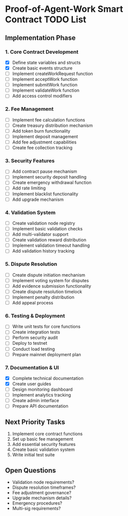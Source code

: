 # Proof-of-Agent-Work Smart Contract TODO List

## Implementation Phase

### 1. Core Contract Development
- [x] Define state variables and structs
- [x] Create basic events structure
- [ ] Implement createWorkRequest function
- [ ] Implement acceptWork function
- [ ] Implement submitWork function
- [ ] Implement validateWork function
- [ ] Add access control modifiers

### 2. Fee Management
- [ ] Implement fee calculation functions
- [ ] Create treasury distribution mechanism
- [ ] Add token burn functionality
- [ ] Implement deposit management
- [ ] Add fee adjustment capabilities
- [ ] Create fee collection tracking

### 3. Security Features
- [ ] Add contract pause mechanism
- [ ] Implement security deposit handling
- [ ] Create emergency withdrawal function
- [ ] Add rate limiting
- [ ] Implement blacklist functionality
- [ ] Add upgrade mechanism

### 4. Validation System
- [ ] Create validation node registry
- [ ] Implement basic validation checks
- [ ] Add multi-validator support
- [ ] Create validation reward distribution
- [ ] Implement validation timeout handling
- [ ] Add validation history tracking

### 5. Dispute Resolution
- [ ] Create dispute initiation mechanism
- [ ] Implement voting system for disputes
- [ ] Add evidence submission functionality
- [ ] Create dispute resolution timelock
- [ ] Implement penalty distribution
- [ ] Add appeal process

### 6. Testing & Deployment
- [ ] Write unit tests for core functions
- [ ] Create integration tests
- [ ] Perform security audit
- [ ] Deploy to testnet
- [ ] Conduct load testing
- [ ] Prepare mainnet deployment plan

### 7. Documentation & UI
- [x] Complete technical documentation
- [x] Create user guides
- [ ] Design monitoring dashboard
- [ ] Implement analytics tracking
- [ ] Create admin interface
- [ ] Prepare API documentation

## Next Priority Tasks
1. Implement core contract functions
2. Set up basic fee management
3. Add essential security features
4. Create basic validation system
5. Write initial test suite

## Open Questions
- Validation node requirements?
- Dispute resolution timeframes?
- Fee adjustment governance?
- Upgrade mechanism details?
- Emergency procedures?
- Multi-sig requirements?
